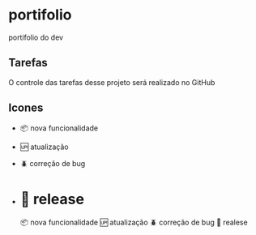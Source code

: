 # portifolio

portifolio do dev

## Tarefas

O controle das tarefas desse projeto será realizado no GitHub

## Icones

- :package: nova funcionalidade

- :up: atualização

- :beetle: correção de bug

- # :checkered_flag: release
  :package: nova funcionalidade
  :up: atualização
  :beetle: correção de bug
  :checkered_flag: realese
